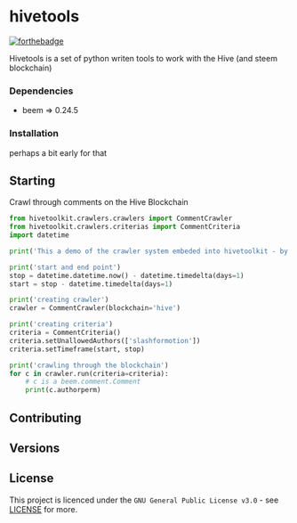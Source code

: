# hivetools
[![forthebadge](https://forthebadge.com/images/badges/you-didnt-ask-for-this.svg)](https://forthebadge.com)

Hivetools is a set of python writen tools to work with the Hive (and steem blockchain)


### Dependencies

- beem => 0.24.5

### Installation

perhaps a bit early for that

## Starting

Crawl through comments on the Hive Blockchain
```Python
from hivetoolkit.crawlers.crawlers import CommentCrawler
from hivetoolkit.crawlers.criterias import CommentCriteria
import datetime

print('This a demo of the crawler system embeded into hivetoolkit - by @slashformotion')

print('start and end point')
stop = datetime.datetime.now() - datetime.timedelta(days=1)
start = stop - datetime.timedelta(days=1)

print('creating crawler')
crawler = CommentCrawler(blockchain='hive')

print('creating criteria')
criteria = CommentCriteria()
criteria.setUnallowedAuthors(['slashformotion'])
criteria.setTimeframe(start, stop)

print('crawling through the blockchain')
for c in crawler.run(criteria=criteria):
    # c is a beem.comment.Comment
    print(c.authorperm)
```
## Contributing


## Versions



## License

This project is licenced under the  ``GNU General Public License v3.0`` - see [LICENSE](LICENSE) for more.

